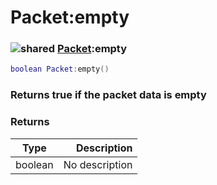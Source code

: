 # Packet:empty

### ![shared](../../home/packet/.gitbook/assets/shared.png) [Packet](../../home/packet/home/Packet/):empty

```lua
boolean Packet:empty()
```

### Returns true if the packet data is empty

### Returns

| Type    |    Description |
| ------- | -------------: |
| boolean | No description |
